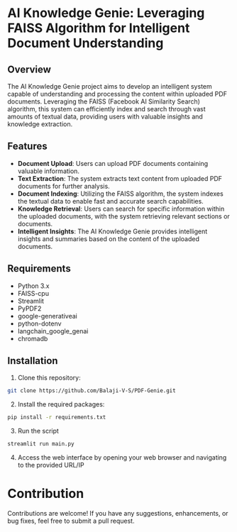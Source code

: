 # AI Knowledge Genie: Leveraging FAISS Algorithm for Intelligent Document Understanding

## Overview

The AI Knowledge Genie project aims to develop an intelligent system capable of understanding and processing the content within uploaded PDF documents. Leveraging the FAISS (Facebook AI Similarity Search) algorithm, this system can efficiently index and search through vast amounts of textual data, providing users with valuable insights and knowledge extraction.

## Features

- **Document Upload**: Users can upload PDF documents containing valuable information.
- **Text Extraction**: The system extracts text content from uploaded PDF documents for further analysis.
- **Document Indexing**: Utilizing the FAISS algorithm, the system indexes the textual data to enable fast and accurate search capabilities.
- **Knowledge Retrieval**: Users can search for specific information within the uploaded documents, with the system retrieving relevant sections or documents.
- **Intelligent Insights**: The AI Knowledge Genie provides intelligent insights and summaries based on the content of the uploaded documents.

## Requirements

- Python 3.x
- FAISS-cpu
- Streamlit
- PyPDF2
- google-generativeai
- python-dotenv
- langchain_google_genai
- chromadb

## Installation

1. Clone this repository:

```bash
git clone https://github.com/Balaji-V-S/PDF-Genie.git
```

2. Install the required packages:
```bash
pip install -r requirements.txt
```

3. Run the script
```bash
streamlit run main.py
```

4. Access the web interface by opening your web browser and navigating to the provided URL/IP

# Contribution
Contributions are welcome! If you have any suggestions, enhancements, or bug fixes, feel free to submit a pull request.
